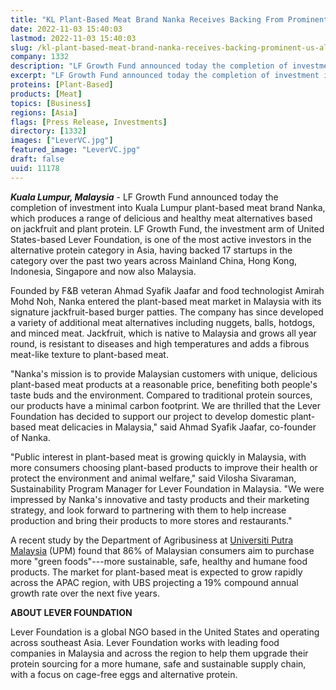 ```yaml
---
title: "KL Plant-Based Meat Brand Nanka Receives Backing From Prominent U.S. Alternative Protein Investor LF Growth Fund"
date: 2022-11-03 15:40:03
lastmod: 2022-11-03 15:40:03
slug: /kl-plant-based-meat-brand-nanka-receives-backing-prominent-us-alternative-protein-investor
company: 1332
description: "LF Growth Fund announced today the completion of investment into Kuala Lumpur plant-based meat brand Nanka, which produces a range of delicious and healthy meat alternatives based on jackfruit and plant protein."
excerpt: "LF Growth Fund announced today the completion of investment into Kuala Lumpur plant-based meat brand Nanka, which produces a range of delicious and healthy meat alternatives based on jackfruit and plant protein."
proteins: [Plant-Based]
products: [Meat]
topics: [Business]
regions: [Asia]
flags: [Press Release, Investments]
directory: [1332]
images: ["LeverVC.jpg"]
featured_image: "LeverVC.jpg"
draft: false
uuid: 11178
---
```

***Kuala Lumpur, Malaysia*** - LF Growth Fund announced today the
completion of investment into Kuala Lumpur plant-based meat brand Nanka,
which produces a range of delicious and healthy meat alternatives based
on jackfruit and plant protein. LF Growth Fund, the investment arm of
United States-based Lever Foundation, is one of the most active
investors in the alternative protein category in Asia, having backed 17
startups in the category over the past two years across Mainland China,
Hong Kong, Indonesia, Singapore and now also Malaysia.

Founded by F&B veteran Ahmad Syafik Jaafar and food technologist Amirah
Mohd Noh, Nanka entered the plant-based meat market in Malaysia with its
signature jackfruit-based burger patties. The company has since
developed a variety of additional meat alternatives including nuggets,
balls, hotdogs, and minced meat. Jackfruit, which is native to Malaysia
and grows all year round, is resistant to diseases and high temperatures
and adds a fibrous meat-like texture to plant-based meat. 

"Nanka\'s mission is to provide Malaysian customers with unique,
delicious plant-based meat products at a reasonable price, benefiting
both people\'s taste buds and the environment. Compared to traditional
protein sources, our products have a minimal carbon footprint. We are
thrilled that the Lever Foundation has decided to support our project to
develop domestic plant-based meat delicacies in Malaysia," said Ahmad
Syafik Jaafar, co-founder of Nanka.

"Public interest in plant-based meat is growing quickly in Malaysia,
with more consumers choosing plant-based products to improve their
health or protect the environment and animal welfare," said Vilosha
Sivaraman, Sustainability Program Manager for Lever Foundation in
Malaysia. "We were impressed by Nanka's innovative and tasty products
and their marketing strategy, and look forward to partnering with them
to help increase production and bring their products to more stores and
restaurants."

A recent study by the Department of Agribusiness at [Universiti Putra
Malaysia](https://www.google.com/search?client=safari&rls=en&q=Universiti+Putra+Malaysia&ludocid=16324123213291490292&gsas=1&client=safari&lsig=AB86z5VsZb-F8kJz_4qD8WA6Go9X&sa=X&ved=2ahUKEwjm-JqkybT2AhX2kokEHTTgDroQ8G0oAHoECD0QAQ)
(UPM) found that 86% of Malaysian consumers aim to purchase more "green
foods"---more sustainable, safe, healthy and humane food products. The
market for plant-based meat is expected to grow rapidly across the APAC
region, with UBS projecting a 19% compound annual growth rate over the
next five years. 

**ABOUT LEVER FOUNDATION**

Lever Foundation is a global NGO based in the United States and
operating across southeast Asia. Lever Foundation works with leading
food companies in Malaysia and across the region to help them upgrade
their protein sourcing for a more humane, safe and sustainable supply
chain, with a focus on cage-free eggs and alternative protein.
